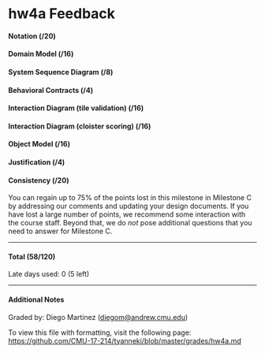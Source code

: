 hw4a Feedback
============

#### Notation (/20)

#### Domain Model (/16)

#### System Sequence Diagram (/8)

#### Behavioral Contracts (/4)

#### Interaction Diagram (tile validation) (/16)

#### Interaction Diagram (cloister scoring) (/16)

#### Object Model (/16)

#### Justification (/4)

#### Consistency (/20)


You can regain up to 75% of the points lost in this milestone in Milestone C by addressing our comments and updating your design documents. If you have lost a large number of points, we recommend some interaction with the course staff. Beyond that, we do *not* pose additional questions that you need to answer for Milestone C.

---

#### Total (58/120)

Late days used: 0 (5 left)

---

#### Additional Notes

Graded by: Diego Martinez (diegom@andrew.cmu.edu)

To view this file with formatting, visit the following page: https://github.com/CMU-17-214/tyanneki/blob/master/grades/hw4a.md
